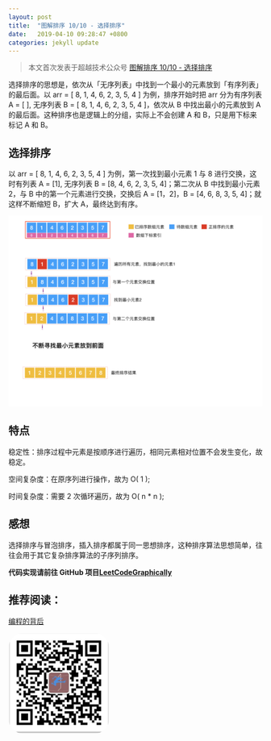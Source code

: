 ```yaml
---
layout: post
title:  "图解排序 10/10 - 选择排序"
date:   2019-04-10 09:28:47 +0800
categories: jekyll update
---
```


> 本文首次发表于超越技术公众号 [图解排序 10/10 - 选择排序](https://mp.weixin.qq.com/s?__biz=MzUzMTk3ODc0OA==&mid=2247483897&idx=1&sn=8fd337d568a9f56fd1e926fb1012565c&chksm=fabb016acdcc887ce4f0e438a4fb2704c62cf4996a0abda2f2f2f6a629d52aef3be01df46010&scene=21#wechat_redirect)



选择排序的思想是，依次从「无序列表」中找到一个最小的元素放到「有序列表」的最后面。以 arr = [ 8, 1, 4, 6, 2, 3, 5, 4 ] 为例，排序开始时把 arr 分为有序列表 A = [ ], 无序列表 B = [ 8, 1, 4, 6, 2, 3, 5, 4 ]，依次从 B 中找出最小的元素放到 A 的最后面。这种排序也是逻辑上的分组，实际上不会创建 A 和 B，只是用下标来标记 A 和 B。



## 选择排序

以 arr = [ 8, 1, 4, 6, 2, 3, 5, 4 ] 为例，第一次找到最小元素 1 与 8 进行交换，这时有列表 A = [1], 无序列表 B = [8, 4, 6, 2, 3, 5, 4]；第二次从 B 中找到最小元素 2，与 B 中的第一个元素进行交换，交换后 A = [1，2]，B = [4, 6, 8, 3, 5, 4]；就这样不断缩短 B，扩大 A，最终达到有序。

![img](https://github.com/lefex/LeetCodeGraphically/blob/master/assets/images/2-xuanze/all.011.jpeg?raw=true)

## 特点

稳定性：排序过程中元素是按顺序进行遍历，相同元素相对位置不会发生变化，故稳定。

空间复杂度：在原序列进行操作，故为 O( 1 );

  时间复杂度：需要 2 次循环遍历，故为 O( n * n );



## 感想

选择排序与冒泡排序，插入排序都属于同一思想排序，这种排序算法思想简单，往往会用于其它复杂排序算法的子序列排序。



**代码实现请前往 GitHub 项目[LeetCodeGraphically](https://github.com/lefex/LeetCodeGraphically)**



## 推荐阅读：

[编程的背后](http://mp.weixin.qq.com/s?__biz=MzUzMTk3ODc0OA==&mid=2247483806&idx=1&sn=b85f43e846e96433755c7dc6adc1d033&chksm=fabb010dcdcc881b242ad387e6da4ea4174b99f5423d7bed11cc07dcd2af92f3ac00ebfc4ee8&scene=21#wechat_redirect)



<img style="border-radius: 30px" src="https://github.com/lefex/LeetCodeGraphically/blob/master/images/cyjs_qr.png?raw=true" title="lefex" width="200"/>



